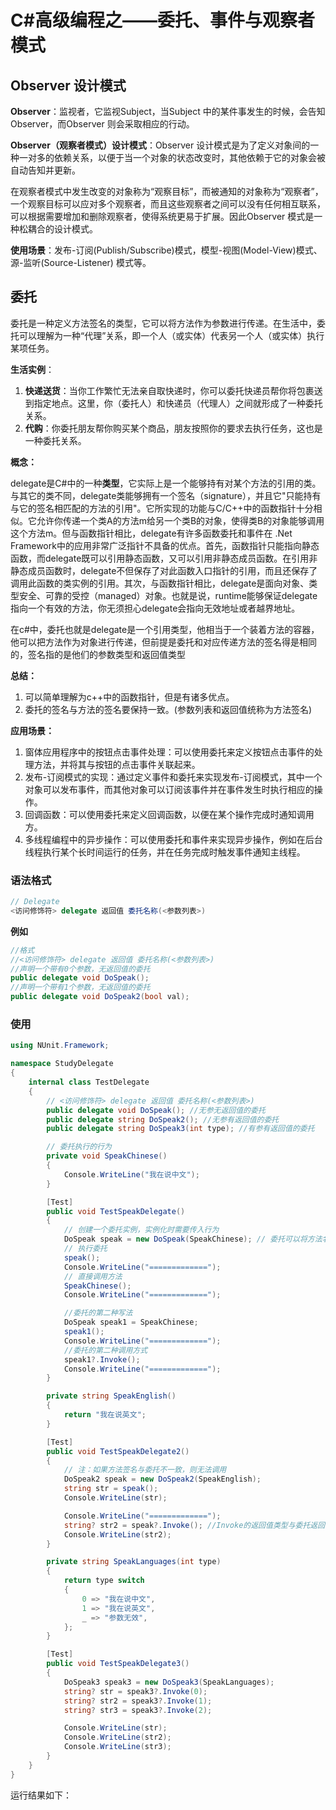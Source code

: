 # C#高级编程之——委托、事件与观察者模式

## Observer 设计模式

**Observer**：监视者，它监视Subject，当Subject 中的某件事发生的时候，会告知Observer，而Observer 则会采取相应的行动。

**Observer（观察者模式）设计模式**：Observer 设计模式是为了定义对象间的一种一对多的依赖关系，以便于当一个对象的状态改变时，其他依赖于它的对象会被自动告知并更新。

在观察者模式中发生改变的对象称为“观察目标”，而被通知的对象称为“观察者”，一个观察目标可以应对多个观察者，而且这些观察者之间可以没有任何相互联系，可以根据需要增加和删除观察者，使得系统更易于扩展。因此Observer 模式是一种松耦合的设计模式。

**使用场景**：发布-订阅(Publish/Subscribe)模式，模型-视图(Model-View)模式、源-监听(Source-Listener) 模式等。

## 委托

委托是一种定义方法签名的类型，它可以将方法作为参数进行传递。在生活中，委托可以理解为一种“代理”关系，即一个人（或实体）代表另一个人（或实体）执行某项任务。

**生活实例**：

1. **快递送货**：当你工作繁忙无法亲自取快递时，你可以委托快递员帮你将包裹送到指定地点。这里，你（委托人）和快递员（代理人）之间就形成了一种委托关系。
2. **代购**：你委托朋友帮你购买某个商品，朋友按照你的要求去执行任务，这也是一种委托关系。

**概念：**

delegate是C#中的一种**类型**，它实际上是一个能够持有对某个方法的引用的类。与其它的类不同，delegate类能够拥有一个签名（signature），并且它"只能持有与它的签名相匹配的方法的引用"。它所实现的功能与C/C++中的函数指针十分相似。它允许你传递一个类A的方法m给另一个类B的对象，使得类B的对象能够调用这个方法m。但与函数指针相比，delegate有许多函数委托和事件在 .Net Framework中的应用非常广泛指针不具备的优点。首先，函数指针只能指向静态函数，而delegate既可以引用静态函数，又可以引用非静态成员函数。在引用非静态成员函数时，delegate不但保存了对此函数入口指针的引用，而且还保存了调用此函数的类实例的引用。其次，与函数指针相比，delegate是面向对象、类型安全、可靠的受控（managed）对象。也就是说，runtime能够保证delegate指向一个有效的方法，你无须担心delegate会指向无效地址或者越界地址。

在c#中，委托也就是delegate是一个引用类型，他相当于一个装着方法的容器，他可以把方法作为对象进行传递，但前提是委托和对应传递方法的签名得是相同的，签名指的是他们的参数类型和返回值类型

**总结：**

1. 可以简单理解为c++中的函数指针，但是有诸多优点。
2. 委托的签名与方法的签名要保持一致。(参数列表和返回值统称为方法签名)

**应用场景：**

1. 窗体应用程序中的按钮点击事件处理：可以使用委托来定义按钮点击事件的处理方法，并将其与按钮的点击事件关联起来。
2. 发布-订阅模式的实现：通过定义事件和委托来实现发布-订阅模式，其中一个对象可以发布事件，而其他对象可以订阅该事件并在事件发生时执行相应的操作。
3. 回调函数：可以使用委托来定义回调函数，以便在某个操作完成时通知调用方。
4. 多线程编程中的异步操作：可以使用委托和事件来实现异步操作，例如在后台线程执行某个长时间运行的任务，并在任务完成时触发事件通知主线程。

### 语法格式

```csharp
// Delegate
<访问修饰符> delegate 返回值 委托名称(<参数列表>)
```

**例如**

```csharp
//格式
//<访问修饰符> delegate 返回值 委托名称(<参数列表>) 
//声明一个带有0个参数，无返回值的委托
public delegate void DoSpeak();
//声明一个带有1个参数，无返回值的委托
public delegate void DoSpeak2(bool val);
```

### 使用

```csharp
using NUnit.Framework;

namespace StudyDelegate
{
    internal class TestDelegate
    {
        // <访问修饰符> delegate 返回值 委托名称(<参数列表>)
        public delegate void DoSpeak(); //无参无返回值的委托
        public delegate string DoSpeak2(); //无参有返回值的委托
        public delegate string DoSpeak3(int type); //有参有返回值的委托

        // 委托执行的行为
        private void SpeakChinese()
        {
            Console.WriteLine("我在说中文");
        }

        [Test]
        public void TestSpeakDelegate()
        {
            // 创建一个委托实例，实例化时需要传入行为
            DoSpeak speak = new DoSpeak(SpeakChinese); // 委托可以将方法名当作参数，委托本质上是方法的容器
            // 执行委托
            speak();
            Console.WriteLine("=============");
            // 直接调用方法
            SpeakChinese();
            Console.WriteLine("=============");

            //委托的第二种写法
            DoSpeak speak1 = SpeakChinese;
            speak1();
            Console.WriteLine("=============");
            //委托的第二种调用方式
            speak1?.Invoke();
            Console.WriteLine("=============");
        }

        private string SpeakEnglish()
        {
            return "我在说英文";
        }

        [Test]
        public void TestSpeakDelegate2()
        {
            // 注：如果方法签名与委托不一致，则无法调用
            DoSpeak2 speak = new DoSpeak2(SpeakEnglish);
            string str = speak();
            Console.WriteLine(str);

            Console.WriteLine("=============");
            string? str2 = speak?.Invoke(); //Invoke的返回值类型与委托返回值类型相同
            Console.WriteLine(str2);
        }

        private string SpeakLanguages(int type)
        {
            return type switch
            {
                0 => "我在说中文",
                1 => "我在说英文",
                _ => "参数无效",
            };
        }

        [Test]
        public void TestSpeakDelegate3()
        {
            DoSpeak3 speak3 = new DoSpeak3(SpeakLanguages);
            string? str = speak3?.Invoke(0);
            string? str2 = speak3?.Invoke(1);
            string? str3 = speak3?.Invoke(2);

            Console.WriteLine(str);
            Console.WriteLine(str2);
            Console.WriteLine(str3);
        }
    }
}

```

运行结果如下：
